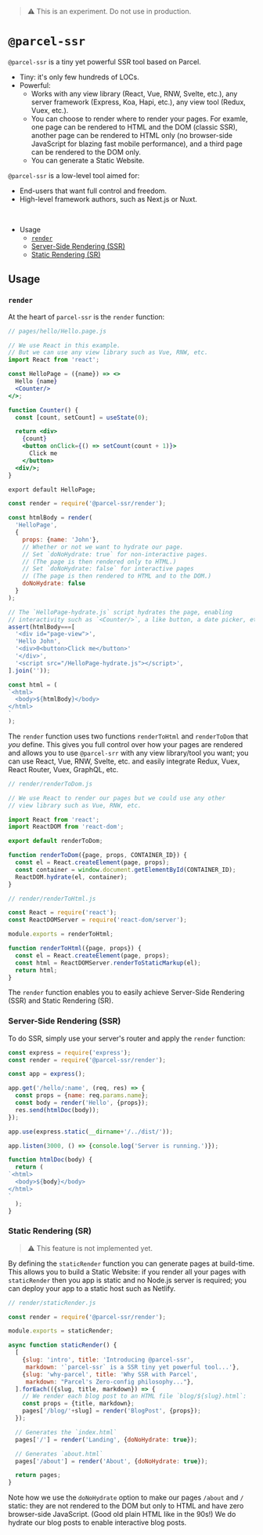 > :warning: This is an experiment. Do not use in production.

# `@parcel-ssr`

`@parcel-ssr` is a tiny yet powerful SSR tool based on Parcel.

- Tiny: it's only few hundreds of LOCs.
- Powerful:
  - Works with any view library (React, Vue, RNW, Svelte, etc.), any server framework (Express, Koa, Hapi, etc.), any view tool (Redux, Vuex, etc.).
  - You can choose to render where to render your pages. For examle, one page can be rendered to HTML and the DOM (classic SSR), another page can be rendered to HTML only (no browser-side JavaScript for blazing fast mobile performance), and a third page can be rendered to the DOM only.
  - You can generate a Static Website.

`@parcel-ssr` is a low-level tool aimed for:
- End-users that want full control and freedom.
- High-level framework authors, such as Next.js or Nuxt.

<br/>

- Usage
  - [`render`](#render)
  - [Server-Side Rendering (SSR)](#server-side-rendering-ssr)
  - [Static Rendering (SR)](#static-rendering-sr)

## Usage

### `render`

At the heart of `parcel-ssr` is the `render` function:

~~~jsx
// pages/hello/Hello.page.js

// We use React in this example.
// But we can use any view library such as Vue, RNW, etc.
import React from 'react';

const HelloPage = ({name}) => <>
  Hello {name}
  <Counter/>
</>;

function Counter() {
  const [count, setCount] = useState(0);

  return <div>
    {count}
    <button onClick={() => setCount(count + 1)}>
      Click me
    </button>
  <div/>;
}

export default HelloPage;
~~~

~~~js
const render = require('@parcel-ssr/render');

const htmlBody = render(
  'HelloPage',
  {
    props: {name: 'John'},
    // Whether or not we want to hydrate our page.
    // Set `doNoHydrate: true` for non-interactive pages.
    // (The page is then rendered only to HTML.)
    // Set `doNoHydrate: false` for interactive pages
    // (The page is then rendered to HTML and to the DOM.)
    doNoHydrate: false
  }
);

// The `HelloPage-hydrate.js` script hydrates the page, enabling
// interactivity such as `<Counter/>`, a like button, a date picker, etc.
assert(htmlBody===[
  '<div id="page-view">',
  'Hello John',
  '<div>0<button>Click me</button>'
  '</div>',
  '<script src="/HelloPage-hydrate.js"></script>',
].join(''));

const html = (
`<html>
  <body>${htmlBody}</body>
</html>
`
);
~~~

The `render` function uses two functions `renderToHtml` and `renderToDom` that *you* define.
This gives you
full control over how your pages are rendered
and allows you to use `@parcel-srr` with any view library/tool you want;
you can use
React, Vue, RNW, Svelte, etc. and easily integrate
Redux, Vuex, React Router, Vuex, GraphQL, etc.

~~~js
// render/renderToDom.js

// We use React to render our pages but we could use any other
// view library such as Vue, RNW, etc.

import React from 'react';
import ReactDOM from 'react-dom';

export default renderToDom;

function renderToDom({page, props, CONTAINER_ID}) {
  const el = React.createElement(page, props);
  const container = window.document.getElementById(CONTAINER_ID);
  ReactDOM.hydrate(el, container);
}
~~~

~~~js
// render/renderToHtml.js

const React = require('react');
const ReactDOMServer = require('react-dom/server');

module.exports = renderToHtml;

function renderToHtml({page, props}) {
  const el = React.createElement(page, props);
  const html = ReactDOMServer.renderToStaticMarkup(el);
  return html;
}
~~~

The `render` function enables you to easily achieve Server-Side Rendering (SSR) and Static Rendering (SR).

### Server-Side Rendering (SSR)

To do SSR, simply use your server's router and apply the `render` function:

~~~js
const express = require('express');
const render = require('@parcel-ssr/render');

const app = express();

app.get('/hello/:name', (req, res) => {
  const props = {name: req.params.name};
  const body = render('Hello', {props});
  res.send(htmlDoc(body));
});

app.use(express.static(__dirname+'/../dist/'));

app.listen(3000, () => {console.log('Server is running.')});

function htmlDoc(body) {
  return (
`<html>
  <body>${body}</body>
</html>
`
  );
}
~~~

### Static Rendering (SR)

> :warning: This feature is not implemented yet.

By defining the `staticRender` function you can generate pages at build-time.
This allows you to build a Static Website: if you render all your pages with `staticRender` then you app is static and no Node.js server is required; you can deploy your app to a static host such as Netlify.

~~~js
// render/staticRender.js

const render = require('@parcel-ssr/render');

module.exports = staticRender;

async function staticRender() {
  [
    {slug: 'intro', title: 'Introducing @parcel-ssr',
     markdown: '`parcel-ssr` is a SSR tiny yet powerful tool...'},
    {slug: 'why-parcel', title: 'Why SSR with Parcel',
     markdown: "Parcel's Zero-config philosophy..."},
  ].forEach(({slug, title, markdown}) => {
    // We render each blog post to an HTML file `blog/${slug}.html`:
    const props = {title, markdown};
    pages['/blog/'+slug] = render('BlogPost', {props});
  });

  // Generates the `index.html`
  pages['/'] = render('Landing', {doNoHydrate: true});

  // Generates `about.html`
  pages['/about'] = render('About', {doNoHydrate: true});

  return pages;
}
~~~

Note how we use the `doNoHydrate` option to make our pages `/about` and `/` static:
they are not rendered to the DOM but only to HTML and have zero browser-side JavaScript.
(Good old plain HTML like in the 90s!)
We do hydrate our blog posts to enable interactive blog posts.

